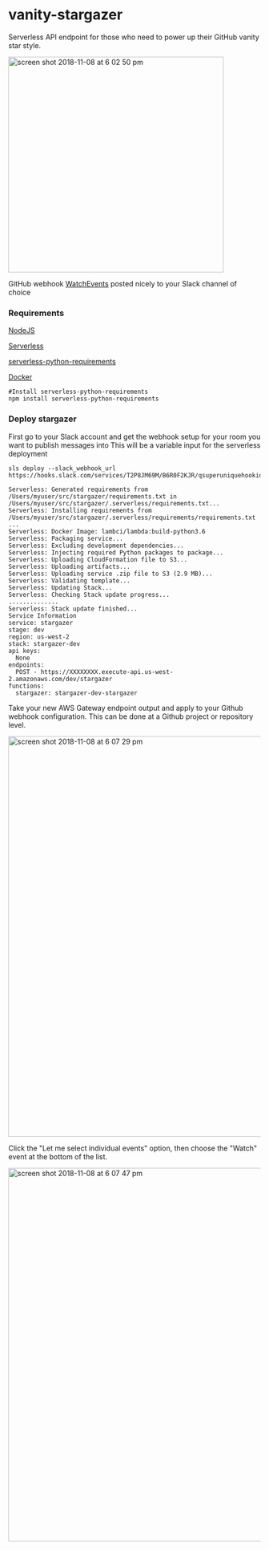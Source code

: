 # vanity-stargazer

Serverless API endpoint for those who need to power up their GitHub vanity star style.

<img width="430" alt="screen shot 2018-11-08 at 6 02 50 pm" src="https://user-images.githubusercontent.com/538171/48238656-992d4500-e380-11e8-853c-42a1355c10ff.png"> 

GitHub webhook [WatchEvents](https://developer.github.com/v3/activity/events/types/#watchevent) posted nicely to your Slack channel of choice


### Requirements

[NodeJS](https://nodejs.org/en/download/)

[Serverless](https://serverless.com/framework/docs/providers/aws/guide/installation/)

[serverless-python-requirements](https://www.npmjs.com/package/serverless-python-requirements)

[Docker](https://docs.docker.com/install/)

```
#Install serverless-python-requirements
npm install serverless-python-requirements
```

### Deploy stargazer

First go to your Slack account and get the webhook setup for your room you want to publish messages into
This will be a variable input for the serverless deployment

```
sls deploy --slack_webhook_url https://hooks.slack.com/services/T2P8JM69M/B6R0F2KJR/qsuperuniquehookid

Serverless: Generated requirements from /Users/myuser/src/stargazer/requirements.txt in /Users/myuser/src/stargazer/.serverless/requirements.txt...
Serverless: Installing requirements from /Users/myuser/src/stargazer/.serverless/requirements/requirements.txt ...
Serverless: Docker Image: lambci/lambda:build-python3.6
Serverless: Packaging service...
Serverless: Excluding development dependencies...
Serverless: Injecting required Python packages to package...
Serverless: Uploading CloudFormation file to S3...
Serverless: Uploading artifacts...
Serverless: Uploading service .zip file to S3 (2.9 MB)...
Serverless: Validating template...
Serverless: Updating Stack...
Serverless: Checking Stack update progress...
..............
Serverless: Stack update finished...
Service Information
service: stargazer
stage: dev
region: us-west-2
stack: stargazer-dev
api keys:
  None
endpoints:
  POST - https://XXXXXXXX.execute-api.us-west-2.amazonaws.com/dev/stargazer
functions:
  stargazer: stargazer-dev-stargazer
```

Take your new AWS Gateway endpoint output and apply to your Github webhook configuration. This can be done at a Github project or repository level.

<img width="799" alt="screen shot 2018-11-08 at 6 07 29 pm" src="https://user-images.githubusercontent.com/538171/48238872-7a7b7e00-e381-11e8-989a-9d26ae6c6b77.png">

Click the "Let me select individual events" option, then choose the "Watch" event at the bottom of the list.

<img width="745" alt="screen shot 2018-11-08 at 6 07 47 pm" src="https://user-images.githubusercontent.com/538171/48238862-70597f80-e381-11e8-8614-a4e4b083414c.png">
